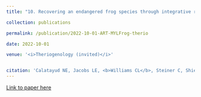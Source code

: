 ```yaml
---
title: "10. Recovering an endangered frog species through integrative reproductive technologies"

collection: publications

permalink: /publication/2022-10-01-ART-MYLFrog-therio

date: 2022-10-01

venue: '<i>Theriogenology (invited)</i>'


citation: 'Calatayud NE, Jacobs LE, <b>Williams CL</b>, Steiner C, Shier D (2022). Recovering an endangered frog species using integrative reproductive technologies, <i>Theriogenology </i>191: 141-152.'
---
```


[Link to paper here](https://doi.org/10.1016/j.theriogenology.2022.07.003)

